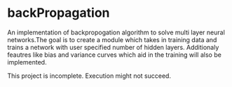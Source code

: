 backPropagation
===============

An implementation of backpropogation algorithm to solve multi layer neural 
networks.The goal is to create a module which takes in training data and trains 
a network with user specified number of hidden layers. Additionaly feautres like
bias and variance curves which aid in the training will also be implemented.

This project is incomplete. Execution might not succeed.
